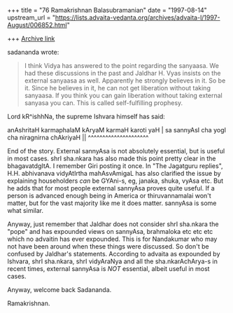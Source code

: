 +++
title = "76 Ramakrishnan Balasubramanian"
date = "1997-08-14"
upstream_url = "https://lists.advaita-vedanta.org/archives/advaita-l/1997-August/006852.html"

+++
[Archive link](https://lists.advaita-vedanta.org/archives/advaita-l/1997-August/006852.html)

sadananda wrote:

>I think Vidya has answered to the point regarding the sanyaasa.  We had
>these discussions in the past and Jaldhar H. Vyas insists on the external
>sanyaasa as well. Apparently he strongly believes in it. So be it.  Since
>he believes in it,  he can not get liberation without taking sanyaasa.  If
>you think you can gain liberation without taking external sanyasa you can.
>This is called self-fulfilling prophesy.

Lord kR^ishhNa, the supreme Ishvara himself has said:

anAshritaH karmaphalaM kAryaM karmaH karoti yaH |
sa sannyAsI cha yogI cha niragnirna chAkriyaH ||
                         ^^^^^^^^^^^^^^^^^^^^^

End of the story. External sannyAsa is not absolutely essential, but is useful
in most cases. shrI sha.nkara has also made this point pretty clear in the
bhagavatdgItA. I remember Giri posting it once. In "The Jagatguru replies",
H.H. abhivanava vidyAtIrtha mahAsvAmigaL has also clarified the issue by
explaining householders _can_ be GYAni-s, eg, janaka, shuka, vyAsa etc. But he
adds that for most people external sannyAsa proves quite useful. If a person
is advanced enough being in America or thiruvannamalai won't matter, but for
the vast majority like me it does matter. sannyAsa is some what similar.

Anyway, just remember that Jaldhar does not consider shrI sha.nkara the "pope"
and has expounded views on sannyAsa, brahmaloka etc etc etc which no advaitin
has ever expounded. This is for Nandakumar who may not have been around when
these things were discussed. So don't be confused by Jaldhar's statements.
According to advaita as expounded by Ishvara, shrI sha.nkara, shrI vidyAraNya
and all the sha.nkarAchArya-s in recent times, external sannyAsa is _NOT_
essential, albeit useful in most cases.

Anyway, welcome back Sadananda.

Ramakrishnan.

